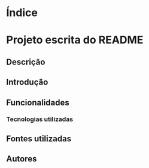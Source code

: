 # Índice

# Projeto escrita do README

## Descrição

## Introdução

## Funcionalidades

### Tecnologias utilizadas

## Fontes utilizadas  

## Autores